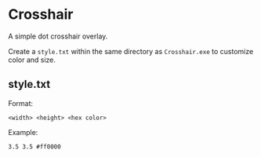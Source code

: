 # Crosshair

A simple dot crosshair overlay.

Create a `style.txt` within the same directory as `Crosshair.exe` to customize color and size.

## style.txt

Format:

```
<width> <height> <hex color>
```

Example:

```
3.5 3.5 #ff0000
```
